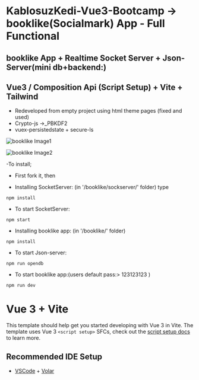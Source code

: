 # KablosuzKedi-Vue3-Bootcamp -> booklike(Socialmark) App - Full Functional 
## booklike App + Realtime Socket Server + Json-Server(mini db+backend:)
## Vue3 / Composition Api (Script Setup) + Vite + Tailwind
- Redeveloped from empty project using html theme pages (fixed and used)
- Crypto-js ->_PBKDF2
- vuex-persistedstate + secure-ls




![booklike Image1](/readme_src/bl1.png)     


![booklike Image2](/readme_src/bl2.png)     

-To install;

- First fork it, then

- Installing SocketServer: (in '/booklike/sockserver/' folder) type 
```
npm install
```
- To start SocketServer: 
```
npm start
```
- Installing booklike app: (in '/booklike/' folder) 
```
npm install
```
- To start Json-server:
```
npm run opendb
```
- To start booklike app:(users default pass:> 123123123 )
```
npm run dev
```


# Vue 3 + Vite


This template should help get you started developing with Vue 3 in Vite. The template uses Vue 3 `<script setup>` SFCs, check out the [script setup docs](https://v3.vuejs.org/api/sfc-script-setup.html#sfc-script-setup) to learn more.

## Recommended IDE Setup

- [VSCode](https://code.visualstudio.com/) + [Volar](https://marketplace.visualstudio.com/items?itemName=johnsoncodehk.volar)
